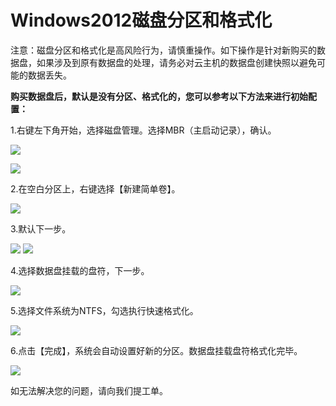 # Windows2012磁盘分区和格式化
注意：磁盘分区和格式化是高风险行为，请慎重操作。如下操作是针对新购买的数据盘，如果涉及到原有数据盘的处理，请务必对云主机的数据盘创建快照以避免可能的数据丢失。

**购买数据盘后，默认是没有分区、格式化的，您可以参考以下方法来进行初始配置：**

1.右键左下角开始，选择磁盘管理。选择MBR（主启动记录），确认。

![](https://github.com/jdcloudcom/cn/blob/edit/image/Elastic-Compute/Virtual-Machine/Windows/Windows2012%E7%A3%81%E7%9B%98%E5%88%86%E5%8C%BA%E5%92%8C%E6%A0%BC%E5%BC%8F%E5%8C%9601.png)

![](https://github.com/jdcloudcom/cn/blob/edit/image/Elastic-Compute/Virtual-Machine/Windows/Windows2012%E7%A3%81%E7%9B%98%E5%88%86%E5%8C%BA%E5%92%8C%E6%A0%BC%E5%BC%8F%E5%8C%9602.png)

2.在空白分区上，右键选择【新建简单卷】。

![](https://github.com/jdcloudcom/cn/blob/edit/image/Elastic-Compute/Virtual-Machine/Windows/Windows2012%E7%A3%81%E7%9B%98%E5%88%86%E5%8C%BA%E5%92%8C%E6%A0%BC%E5%BC%8F%E5%8C%9603.png)

3.默认下一步。

![](https://github.com/jdcloudcom/cn/blob/edit/image/Elastic-Compute/Virtual-Machine/Windows/Windows2012%E7%A3%81%E7%9B%98%E5%88%86%E5%8C%BA%E5%92%8C%E6%A0%BC%E5%BC%8F%E5%8C%9604.png)
![](https://github.com/jdcloudcom/cn/blob/edit/image/Elastic-Compute/Virtual-Machine/Windows/Windows2012%E7%A3%81%E7%9B%98%E5%88%86%E5%8C%BA%E5%92%8C%E6%A0%BC%E5%BC%8F%E5%8C%9605.png)

4.选择数据盘挂载的盘符，下一步。

![](https://github.com/jdcloudcom/cn/blob/edit/image/Elastic-Compute/Virtual-Machine/Windows/Windows2012%E7%A3%81%E7%9B%98%E5%88%86%E5%8C%BA%E5%92%8C%E6%A0%BC%E5%BC%8F%E5%8C%9606.png)

5.选择文件系统为NTFS，勾选执行快速格式化。

![](https://github.com/jdcloudcom/cn/blob/edit/image/Elastic-Compute/Virtual-Machine/Windows/Windows2012%E7%A3%81%E7%9B%98%E5%88%86%E5%8C%BA%E5%92%8C%E6%A0%BC%E5%BC%8F%E5%8C%9607.png)

6.点击【完成】，系统会自动设置好新的分区。数据盘挂载盘符格式化完毕。

![](https://github.com/jdcloudcom/cn/blob/edit/image/Elastic-Compute/Virtual-Machine/Windows/Windows2012%E7%A3%81%E7%9B%98%E5%88%86%E5%8C%BA%E5%92%8C%E6%A0%BC%E5%BC%8F%E5%8C%9608.png)

如无法解决您的问题，请向我们提工单。
